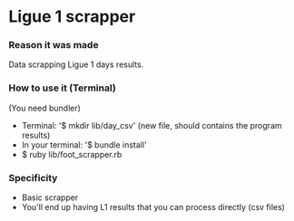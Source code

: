 # Ligue 1 scrapper

### Reason it was made

Data scrapping Ligue 1 days results.

### How to use it (Terminal)

(You need bundler)
- Terminal: '$ mkdir lib/day_csv' (new file, should contains the program results)
- In your terminal: '$ bundle install'
- $ ruby lib/foot_scrapper.rb

### Specificity

- Basic scrapper
- You'll end up having L1 results that you can process directly (csv files) 
